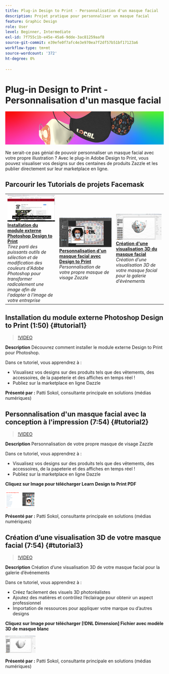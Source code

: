 ```yaml
---
title: Plug-in Design to Print - Personnalisation d'un masque facial
description: Projet pratique pour personnaliser un masque facial
feature: Graphic Design
role: User
level: Beginner, Intermediate
exl-id: 7f755c1b-e45e-45a6-9dde-3ac81259aaf8
source-git-commit: e39efe0f7afc4e3e970ea7f2df57b51bf17123a6
workflow-type: tm+mt
source-wordcount: '372'
ht-degree: 0%

---
```


# Plug-in Design to Print - Personnalisation d&#39;un masque facial

![Image de héros du tutoriel](../assets/faceMaskSplash.jpg)

Ne serait-ce pas génial de pouvoir personnaliser un masque facial avec votre propre illustration ? Avec le plug-in Adobe Design to Print, vous pouvez visualiser vos designs sur des centaines de produits Zazzle et les publier directement sur leur marketplace en ligne.

## Parcourir les Tutorials de projets Facemask

<table style="table-layout:fixed">
<tr>
 <td>
   <a href="handsonproject.md#tutorial1">
      <img alt="Installation du module externe Photoshop Design to Print" src="../assets/d2p_install_sokol_thumbnail.jpg" />
   </a>
    <div>
   <a href="handsonproject.md#tutorial1"><strong>Installation du module externe Photoshop Design to Print</strong></a>
    </div>
    <em>Tirez parti des puissants outils de sélection et de modification des couleurs d'Adobe Photoshop pour transformer radicalement une image afin de l'adapter à l'image de votre entreprise</em>
    <br>
  </td>
  <td>
    <a href="handsonproject.md#tutorial2">
        <img alt="Personnalisation d&apos;un masque facial avec Design to Print" src="../assets/d2p_faceMask_sokol_thumbnail.jpg" />
    </a>
    <div>
    <a href="handsonproject.md#tutorial2"><strong>Personnalisation d'un masque facial avec Design to Print</strong></a>
    </div>
    <em>Personnalisation de votre propre masque de visage Zazzle</em>
    <br>
  </td>
  <td>
    <a href="handsonproject.md#tutorial3">
      <img alt="Création d&apos;une visualisation 3D du masque facial" src="../assets/DN_faceMaskShare_sokol_thumbnail.jpg" />
   </a>
    <div>
   <a href="handsonproject.md#tutorial3"><strong>Création d'une visualisation 3D du masque facial</strong></a>
    </div>
    <em>Création d’une visualisation 3D de votre masque facial pour la galerie d’événements</em>
    <br>
  </td>
</tr>
</table>

## Installation du module externe Photoshop Design to Print (1:50) {#tutorial1}

>[!VIDEO](https://video.tv.adobe.com/v/327096?hidetitle=true)

**Description**
Découvrez comment installer le module externe Design to Print pour Photoshop.

Dans ce tutoriel, vous apprendrez à :
* Visualisez vos designs sur des produits tels que des vêtements, des accessoires, de la papeterie et des affiches en temps réel !
* Publiez sur la marketplace en ligne Dazzle

**Présenté par :**
Patti Sokol, consultante principale en solutions (médias numériques)

## Personnalisation d&#39;un masque facial avec la conception à l&#39;impression (7:54) {#tutorial2}

>[!VIDEO](https://video.tv.adobe.com/v/327097?hidetitle=true)

**Description**
Personnalisation de votre propre masque de visage Zazzle

Dans ce tutoriel, vous apprendrez à :
* Visualisez vos designs sur des produits tels que des vêtements, des accessoires, de la papeterie et des affiches en temps réel !
* Publiez sur la marketplace en ligne Dazzle

**Cliquez sur Image pour télécharger Learn Design to Print PDF**

[![Apprendre le design à imprimer](../assets/LearnDesigntoPrint_96.png)](../assets/LearnDesigntoPrint.pdf)

**Présenté par :**
Patti Sokol, consultante principale en solutions (médias numériques)

## Création d’une visualisation 3D de votre masque facial (7:54) {#tutorial3}

>[!VIDEO](https://video.tv.adobe.com/v/327098?hidetitle=true)

**Description**
Création d’une visualisation 3D de votre masque facial pour la galerie d’événements

Dans ce tutoriel, vous apprendrez à :
* Créez facilement des visuels 3D photoréalistes
* Ajoutez des matières et contrôlez l’éclairage pour obtenir un aspect professionnel
* Importation de ressources pour appliquer votre marque ou d’autres designs

**Cliquez sur Image pour télécharger [!DNL Dimension] Fichier avec modèle 3D de masque blanc**

[![Image de comparaison](../assets/whitemask_96.png)](https://stock.adobe.com/search/3d-assets?load_type=search&amp;native_visual_search=&amp;similar_content_id=&amp;is_recent_search=&amp;search_type=usertyped&amp;k=face+mask&amp;asset_id=324075591)

**Présenté par :**
Patti Sokol, consultante principale en solutions (médias numériques)
